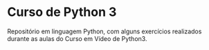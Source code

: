 # Curso de Python 3
 Repositório em linguagem Python, com alguns exercícios realizados durante as aulas do Curso em Vídeo de Python3.
